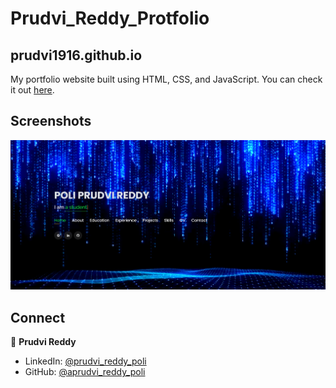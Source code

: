 # Prudvi_Reddy_Protfolio
## prudvi1916.github.io

My portfolio website built using HTML, CSS, and JavaScript. You can check it out [here](https://prudvi1916.github.io/Prudvi_Reddy_Protfolio/).



## Screenshots

<p float="center">
    <img src="https://github.com/prudvi1916/Prudvi_Reddy_Protfolio/blob/main/Screenshots/sc1.png" width="800">
</p>



## Connect

👤 **Prudvi Reddy**

* LinkedIn: [@prudvi_reddy_poli](https://www.linkedin.com/in/prudvi-reddy-poli-3b2430237/)
* GitHub: [@aprudvi_reddy_poli](https://github.com/prudvi1916)
